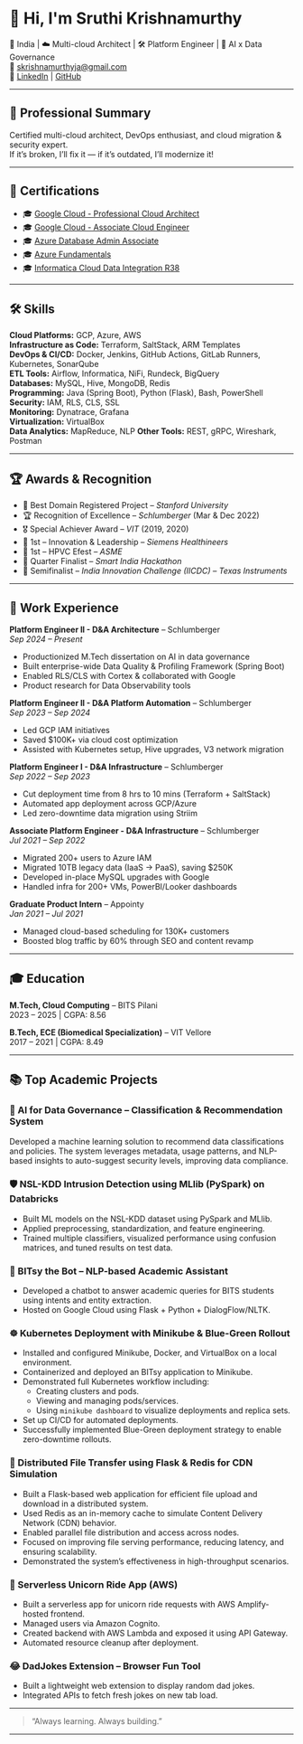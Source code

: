# 👋 Hi, I'm Sruthi Krishnamurthy

📍 India | ☁️ Multi-cloud Architect | 🛠️ Platform Engineer | 🧠 AI x Data Governance  
📧 [skrishnamurthyja@gmail.com](mailto:skrishnamurthyja@gmail.com)  
🔗 [LinkedIn](https://linkedin.com/in/sruthi-krishnamurthy-437038174) | [GitHub](https://github.com/srumonke)

---

## 🌟 Professional Summary

Certified multi-cloud architect, DevOps enthusiast, and cloud migration & security expert.  
If it’s broken, I’ll fix it — if it’s outdated, I’ll modernize it!

---

## 🧠 Certifications

- 🎓 [Google Cloud - Professional Cloud Architect](https://www.credly.com/badges/759f16aa-6963-4abc-b29d-2676925cbd9f)
- 🎓 [Google Cloud - Associate Cloud Engineer](https://google.accredible.com/86bc4d64-5ae9-4617-83ec-e5c523dd72b5)
- 🎓 [Azure Database Admin Associate](https://www.credly.com/badges/cb954a2f-89e8-4c81-b098-9bc764e11fe1?source=linked_in_profile)
- 🎓 [Azure Fundamentals](https://www.credly.com/badges/1029372b-6217-4d8d-9c85-a8c15b1bbf79?source=linked_in_profile)
- 🎓 [Informatica Cloud Data Integration R38](https://now.informatica.com/Cloud-Data-and-Application-Integration-R38-Professional-Certification.html)

---

## 🛠 Skills

**Cloud Platforms:** GCP, Azure, AWS  
**Infrastructure as Code:** Terraform, SaltStack, ARM Templates  
**DevOps & CI/CD:** Docker, Jenkins, GitHub Actions, GitLab Runners, Kubernetes, SonarQube  
**ETL Tools:** Airflow, Informatica, NiFi, Rundeck, BigQuery  
**Databases:** MySQL, Hive, MongoDB, Redis  
**Programming:** Java (Spring Boot), Python (Flask), Bash, PowerShell  
**Security:** IAM, RLS, CLS, SSL  
**Monitoring:** Dynatrace, Grafana  
**Virtualization:** VirtualBox  
**Data Analytics:** MapReduce, NLP 
**Other Tools:** REST, gRPC, Wireshark, Postman

---

## 🏆 Awards & Recognition

- 🥇 Best Domain Registered Project – *Stanford University*
- 🏆 Recognition of Excellence – *Schlumberger* (Mar & Dec 2022)
- 🎖️ Special Achiever Award – *VIT* (2019, 2020)
- 🥇 1st – Innovation & Leadership – *Siemens Healthineers*
- 🥇 1st – HPVC Efest – *ASME*
- 🏅 Quarter Finalist – *Smart India Hackathon*
- 🏅 Semifinalist – *India Innovation Challenge (IICDC)* – *Texas Instruments*

---

## 💼 Work Experience

**Platform Engineer II - D&A Architecture** – Schlumberger  
*Sep 2024 – Present*  
- Productionized M.Tech dissertation on AI in data governance  
- Built enterprise-wide Data Quality & Profiling Framework (Spring Boot)  
- Enabled RLS/CLS with Cortex & collaborated with Google  
- Product research for Data Observability tools  

**Platform Engineer II - D&A Platform Automation** – Schlumberger  
*Sep 2023 – Sep 2024*  
- Led GCP IAM initiatives  
- Saved \$100K+ via cloud cost optimization  
- Assisted with Kubernetes setup, Hive upgrades, V3 network migration  

**Platform Engineer I - D&A Infrastructure** – Schlumberger  
*Sep 2022 – Sep 2023*  
- Cut deployment time from 8 hrs to 10 mins (Terraform + SaltStack)  
- Automated app deployment across GCP/Azure  
- Led zero-downtime data migration using Striim  

**Associate Platform Engineer - D&A Infrastructure** – Schlumberger  
*Jul 2021 – Sep 2022*  
- Migrated 200+ users to Azure IAM  
- Migrated 10TB legacy data (IaaS → PaaS), saving \$250K  
- Developed in-place MySQL upgrades with Google  
- Handled infra for 200+ VMs, PowerBI/Looker dashboards  

**Graduate Product Intern** – Appointy  
*Jan 2021 – Jul 2021*  
- Managed cloud-based scheduling for 130K+ customers  
- Boosted blog traffic by 60% through SEO and content revamp  

---

## 🎓 Education

**M.Tech, Cloud Computing** – BITS Pilani  
2023 – 2025 | CGPA: 8.56  

**B.Tech, ECE (Biomedical Specialization)** – VIT Vellore  
2017 – 2021 | CGPA: 8.49  

---

## 📚 Top Academic Projects

### 🔐 AI for Data Governance – Classification & Recommendation System
Developed a machine learning solution to recommend data classifications and policies. The system leverages metadata, usage patterns, and NLP-based insights to auto-suggest security levels, improving data compliance.

### 🛡️ NSL-KDD Intrusion Detection using MLlib (PySpark) on Databricks
- Built ML models on the NSL-KDD dataset using PySpark and MLlib.  
- Applied preprocessing, standardization, and feature engineering.  
- Trained multiple classifiers, visualized performance using confusion matrices, and tuned results on test data.

### 🤖 BITsy the Bot – NLP-based Academic Assistant
- Developed a chatbot to answer academic queries for BITS students using intents and entity extraction.  
- Hosted on Google Cloud using Flask + Python + DialogFlow/NLTK.

### ☸️ Kubernetes Deployment with Minikube & Blue-Green Rollout
- Installed and configured Minikube, Docker, and VirtualBox on a local environment.
- Containerized and deployed an BITsy application to Minikube.
- Demonstrated full Kubernetes workflow including:
  - Creating clusters and pods.
  - Viewing and managing pods/services.
  - Using `minikube dashboard` to visualize deployments and replica sets.
- Set up CI/CD for automated deployments.
- Successfully implemented Blue-Green deployment strategy to enable zero-downtime rollouts.

### 🚀 Distributed File Transfer using Flask & Redis for CDN Simulation
- Built a Flask-based web application for efficient file upload and download in a distributed system.
- Used Redis as an in-memory cache to simulate Content Delivery Network (CDN) behavior.
- Enabled parallel file distribution and access across nodes.
- Focused on improving file serving performance, reducing latency, and ensuring scalability.
- Demonstrated the system’s effectiveness in high-throughput scenarios.

### 🦄 Serverless Unicorn Ride App (AWS)

- Built a serverless app for unicorn ride requests with AWS Amplify-hosted frontend.  
- Managed users via Amazon Cognito.  
- Created backend with AWS Lambda and exposed it using API Gateway.  
- Automated resource cleanup after deployment.  


### 😂 DadJokes Extension – Browser Fun Tool
- Built a lightweight web extension to display random dad jokes.  
- Integrated APIs to fetch fresh jokes on new tab load.

---

> “Always learning. Always building.”

---
